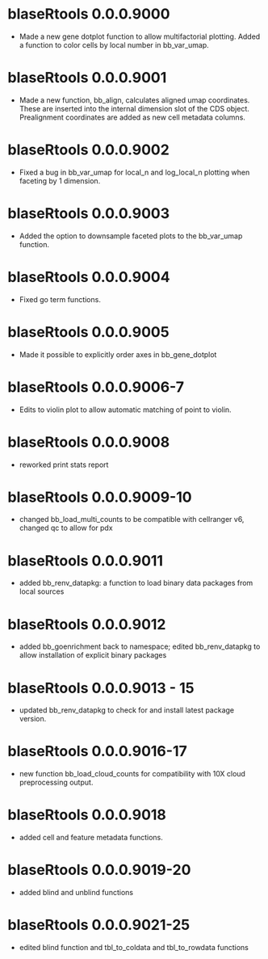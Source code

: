 # blaseRtools 0.0.0.9000

* Made a new gene dotplot function to allow multifactorial plotting.  Added a function to color cells by local number in bb_var_umap.

# blaseRtools 0.0.0.9001

* Made a new function, bb_align, calculates aligned umap coordinates.  These are inserted into the internal dimension slot of the CDS object.  Prealignment coordinates are added as new cell metadata columns.

# blaseRtools 0.0.0.9002

* Fixed a bug in bb_var_umap for local_n and log_local_n plotting when faceting by 1 dimension.

# blaseRtools 0.0.0.9003

* Added the option to downsample faceted plots to the bb_var_umap function. 

# blaseRtools 0.0.0.9004

* Fixed go term functions. 

# blaseRtools 0.0.0.9005

* Made it possible to explicitly order axes in bb_gene_dotplot 

# blaseRtools 0.0.0.9006-7

* Edits to violin plot to allow automatic matching of point to violin.

# blaseRtools 0.0.0.9008

* reworked print stats report

# blaseRtools 0.0.0.9009-10

* changed bb_load_multi_counts to be compatible with cellranger v6, changed qc to allow for pdx

# blaseRtools 0.0.0.9011

* added bb_renv_datapkg:  a function to load binary data packages from local sources

# blaseRtools 0.0.0.9012

* added bb_goenrichment back to namespace; edited bb_renv_datapkg to allow installation of explicit binary packages

# blaseRtools 0.0.0.9013 - 15

* updated bb_renv_datapkg to check for and install latest package version. 

# blaseRtools 0.0.0.9016-17

* new function bb_load_cloud_counts for compatibility with 10X cloud preprocessing output. 

# blaseRtools 0.0.0.9018

* added cell and feature metadata functions. 

# blaseRtools 0.0.0.9019-20

* added blind and unblind functions 

# blaseRtools 0.0.0.9021-25

* edited blind function and tbl_to_coldata and tbl_to_rowdata functions 
